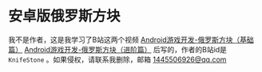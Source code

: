 # 安卓版俄罗斯方块
我不是作者，这是我学习了B站这两个视频 [Android游戏开发-俄罗斯方块（基础篇）](https://www.bilibili.com/video/av4157757) [Android游戏开发-俄罗斯方块（进阶篇）](https://www.bilibili.com/video/av4263229)
后写的，作者的B站id是 `KnifeStone` 。如果侵权，请联系我删除，邮箱 1445506926@qq.com
